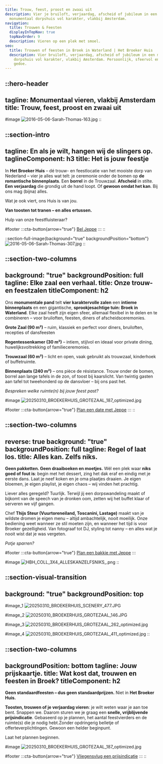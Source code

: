 ```yaml
---
title: Trouw, feest, proost en zwaai uit
description: Vier je bruiloft, verjaardag, afscheid of jubileum in een
  monumentaal dorpshuis vol karakter, vlakbij Amsterdam.
navigation:
  title: Trouwen & Feesten
  displayInTopNav: true
  topNavOrder: 9
  description: Vieren op een plek met smoel.
seo:
  title: Trouwen of feesten in Broek in Waterland | Het Broeker Huis
  description: Vier bruiloft, verjaardag, afscheid of jubileum in een monumentaal
    dorpshuis vol karakter, vlakbij Amsterdam. Persoonlijk, sfeervol en zonder
    gedoe.
---
```


::hero-header
---
tagline: Monumentaal vieren, vlakbij Amsterdam
title: Trouw, feest, proost en zwaai uit
---
#image
![2016-05-06-Sarah-Thomas-163.jpg](/2016-05-06-Sarah-Thomas-163.jpg)
::

::section-intro
---
tagline: En als je wilt, hangen wij de slingers op.
taglineComponent: h3
title: Het is jouw feestje
---
In **Het Broeker Huis** – dé trouw- en feestlocatie van het mooiste dorp van Nederland – vier je alles wat telt: je ceremonie onder de bomen op **de romantische binnenplaats**. Een **borrel** in de Trouwzaal. **Afscheid** in stilte. **Een verjaardag** die grondig uit de hand loopt. Of **gewoon omdat het kan**. Bij ons mag (bijna) alles.

Wat je ook viert, ons Huis is van jou.

**Van toosten tot tranen – en alles ertussen.**

Hulp van onze feestfluisteraar?

#footer
  :::cta-button{arrow="true"}
  [Bel Jeppe](tel:+31204031314)
  :::
::

::section-full-image{background="true" backgroundPosition="bottom"}
![2016-05-06-Sarah-Thomas-307.jpg](/HBH_COLL_ZALEN_16X9.png)
::

::section-two-columns
---
background: "true"
backgroundPosition: full
tagline: Elke zaal een verhaal.
title: Onze trouw- en feestzalen
titleComponent: h2
---
Ons **monumentale pand** telt **vier karaktervolle zalen** een **intieme binnenplaats** en een gigantische, **sprookjesachtige tuin: Broek in Waterland**. Elke zaal heeft zijn eigen sfeer, allemaal flexibel in te delen en te combineren – voor bruiloften, feesten, diners of afscheidsceremonies.

**Grote Zaal (90 m²)** – ruim, klassiek en perfect voor diners, bruiloften, recepties of dansfeesten

**Regentessenkamer (30 m²)** – intiem, stijlvol en ideaal voor private dining, huwelijksvoltrekking of familieceremonies.

**Trouwzaal (60 m²)** – licht en open, vaak gebruikt als trouwzaal, kinderhoek of buffetruimte.

**Binnenplaats (240 m²)** – ons pièce de résistance. Trouw onder de bomen, borrel aan lange tafels in de zon, of toost bij kaarslicht. Van twintig gasten aan tafel tot tweehonderd op de dansvloer – bij ons past het.

*Bespreken welke ruimte(n) bij jouw feest past?*

#image
![20250310\_BROEKERHUIS\_GROTEZAAL\_187\_optimized.jpg](/466686941_10230167123299992_4849252139870361658_n.JPG)

#footer
  :::cta-button{arrow="true"}
  [Plan een date met Jeppe](mailto\:trouwen@broekerhuis.nl?subject=We%20hebben%20je%20hulp%20nodig\&body=Hi%20Jeppe%2C%0A%0AWe%20zijn%20benieuwd%20of%20Het%20Broeker%20Huis%20d%C3%A9%20locatie%20is%20die%20bij%20mij%2Fons%20past%20om%20op%20of%20rond%20%7Bdatum%7D%20een%20%7Bzeg%20't%20maar!%7D%20te%20vieren.%20%0A%0AEen%20site%20is%20leuk%2C%20maar%20een%20locatie%20moet%20gevoeld%20worden.%Kunnen%20we%20een%20kop%20koffie%20bij%20je%20komen%20drinken%2C%20goed%20rondkijken%20en%20je%20het%20hemd%20van%20het%20lijf%20vragen%3F%20%0A%0AOp%20%7Bdatum%2C%20tijd%7D%20en%20%7Bdatum%2C%20tijd%7D%20of%20%7Bdatum%2C%20tijd%7D%20past%20ons%20goed.%0A%0AZit%20daar%20iets%20tussen%20voor%20je%3F%0A%0ATot%20snel%2C%0A%0A%7BNaam%7D)
  :::
::

::section-two-columns
---
reverse: true
background: "true"
backgroundPosition: full
tagline: Regel of laat los.
title: Alles kan. Zelfs niks.
---
**Geen pakketten. Geen draaiboeken en moetjes.** Wél een plek waar **niks goed of fout is**: begin met het dessert, zing het dak eraf en eindig met je eerste dans. Laat je neef koken en je oma plaatjes draaien. Je eigen bloemen, je eigen playlist, je eigen chaos – wij vinden het prachtig.

Liever alles geregeld? Tuurlijk. Terwijl jij een dorpswandeling maakt of bijkomt van de speech van je dronken oom, zetten wij het buffet klaar of serveren we vijf gangen.

Chef **Thijs Steur (Vuurtoreneiland, Toscanini, Lastage)** maakt van je wildste dromen je eigen menu – altijd ambachtelijk, nooit moeilijk. Onze bediening weet wanneer ze stil moeten zijn, en wanneer het tijd is voor Broeker gezelligheid. Van fotograaf tot DJ, styling tot nanny – en alles wat je nooit wist dat je was vergeten.

*Potje sparren?*

#footer
  :::cta-button{arrow="true"}
  [Plan een bakkie met Jeppe]()
  :::

#image
![HBH\_COLL\_3X4\_ALLESKANZELFSNIKS\_.png](/20250331_BROEKERHUIS_1617.JPG)
::

::section-visual-transition
---
background: "true"
backgroundPosition: top
---
#image_1
![20250310\_BROEKERHUIS\_SCENERY\_477.JPG](/20250310_BROEKERHUIS_GROTEZAAL_093.JPG)

#image_2
![20250310\_BROEKERHUIS\_GROTEZAAL\_146.JPG](/20250331_BROEKERHUIS_0825.JPG)

#image_3
![20250310\_BROEKERHUIS\_GROTEZAAL\_262\_optimized.jpg](/20250310_BROEKERHUIS_GROTEZAAL_250.JPG)

#image_4
![20250310\_BROEKERHUIS\_GROTEZAAL\_411\_optimized.jpg](/20250310_BROEKERHUIS_GROTEZAAL_095.JPG)
::

::section-two-columns
---
backgroundPosition: bottom
tagline: Jouw prijskaartje.
title: Wat kost dat, trouwen en feesten in Broek?
titleComponent: h2
---
**Geen standaardfeesten – dus geen standaardprijzen.** Niet in **Het Broeker Huis.**

**Toosten, trouwen of je verjaardag vieren**: je wilt weten waar je aan toe bent. Snappen we. Daarom sturen we je graag een **snelle, vrijblijvende prijsindicatie**. Gebaseerd op je plannen, het aantal feestvierders en de ruimte(s) die je nodig hebt.Zonder opdringerig belletje of offerteverplichtingen. Gewoon een helder beginpunt.

Laat het plannen beginnen.

#image
![20250310\_BROEKERHUIS\_GROTEZAAL\_187\_optimized.jpg](/20250310_BROEKERHUIS_REGENTESSENKAMER_073.JPG)

#footer
  :::cta-button{arrow="true"}
  [Vliegensvlug een prijsindicatie](https://forms.gle/VhwGZtpg4k52Kru89)
  :::
::

